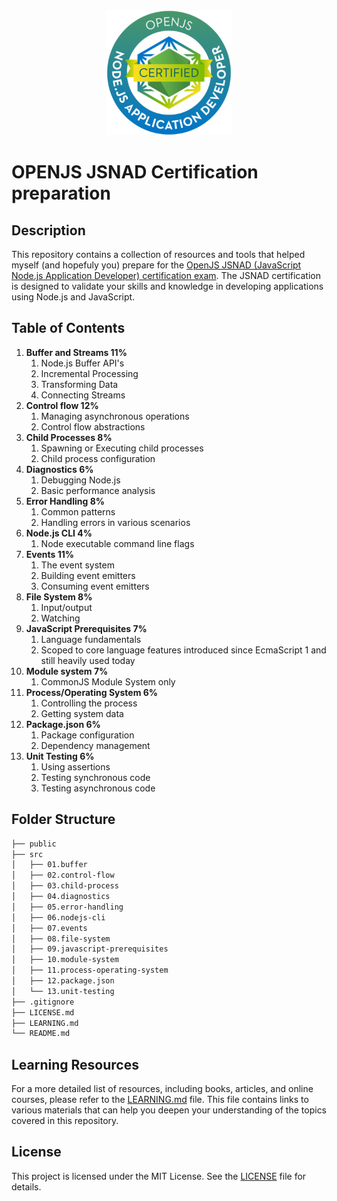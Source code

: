 <div align="center">
    <img src="public/image.png" alt="Logo" width="200"/>
</div>
    
# OPENJS JSNAD Certification preparation

## Description
This repository contains a collection of resources and tools that helped myself (and hopefuly you) prepare for the [OpenJS JSNAD (JavaScript Node.js Application Developer) certification exam](https://training.linuxfoundation.org/certification/jsnad/). The JSNAD certification is designed to validate your skills and knowledge in developing applications using Node.js and JavaScript.

## Table of Contents
1. **Buffer and Streams 11%**
    1. Node.js Buffer API's
    2. Incremental Processing
    3. Transforming Data
    4. Connecting Streams
2. **Control flow 12%**
    1. Managing asynchronous operations
    2. Control flow abstractions
3. **Child Processes 8%**
    1. Spawning or Executing child processes
    2. Child process configuration
4. **Diagnostics 6%**
    1. Debugging Node.js
    2. Basic performance analysis
5. **Error Handling 8%**
    1. Common patterns
    2. Handling errors in various scenarios
6. **Node.js CLI 4%**
    1. Node executable command line flags
7. **Events 11%**
    1. The event system
    2. Building event emitters
    3. Consuming event emitters
8. **File System 8%**
    1. Input/output
    2. Watching
9. **JavaScript Prerequisites 7%**
    1. Language fundamentals
    2. Scoped to core language features introduced since EcmaScript 1 and still heavily used today
10. **Module system 7%**
    1. CommonJS Module System only
11. **Process/Operating System 6%**
    1. Controlling the process
    2. Getting system data
12. **Package.json 6%**
    1. Package configuration
    2. Dependency management
13. **Unit Testing 6%**
    1.  Using assertions
    2.  Testing synchronous code
    3.  Testing asynchronous code 


## Folder Structure
```bash
├── public
├── src
│   ├── 01.buffer
│   ├── 02.control-flow
│   ├── 03.child-process
│   ├── 04.diagnostics
│   ├── 05.error-handling
│   ├── 06.nodejs-cli
│   ├── 07.events
│   ├── 08.file-system
│   ├── 09.javascript-prerequisites
│   ├── 10.module-system
│   ├── 11.process-operating-system
│   ├── 12.package.json
│   └── 13.unit-testing
├── .gitignore
├── LICENSE.md
├── LEARNING.md
└── README.md
```

## Learning Resources
For a more detailed list of resources, including books, articles, and online courses, please refer to the [LEARNING.md](LEARNING.md) file. This file contains links to various materials that can help you deepen your understanding of the topics covered in this repository.

## License
This project is licensed under the MIT License. See the [LICENSE](LICENSE.md) file for details.